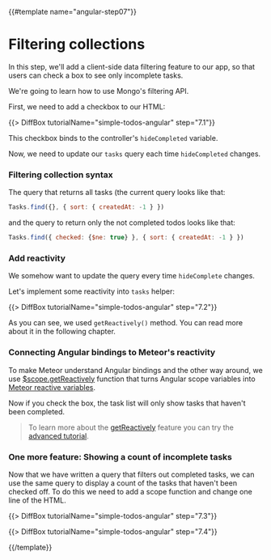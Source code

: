 {{#template name="angular-step07"}}

# Filtering collections

In this step, we'll add a client-side data filtering feature to our app, so that users can check a box to see only incomplete tasks.

We're going to learn how to use Mongo's filtering API.

First, we need to add a checkbox to our HTML:

{{> DiffBox tutorialName="simple-todos-angular" step="7.1"}}

This checkbox binds to the controller's `hideCompleted` variable.

Now, we need to update our `tasks` query each time `hideCompleted` changes.

### Filtering collection syntax

The query that returns all tasks (the current query looks like that:

```js
Tasks.find({}, { sort: { createdAt: -1 } })
```

and the query to return only the not completed todos looks like that:

```js
Tasks.find({ checked: {$ne: true} }, { sort: { createdAt: -1 } })
```

### Add reactivity

We somehow want to update the query every time `hideComplete` changes.

Let's implement some reactivity into `tasks` helper:

{{> DiffBox tutorialName="simple-todos-angular" step="7.2"}}

As you can see, we used `getReactively()` method. You can read more about it in the following chapter.

### Connecting Angular bindings to Meteor's reactivity

To make Meteor understand Angular bindings and the other way around, we use [$scope.getReactively](https://angular-meteor.com/api/angular-meteor/1.3.11/get-reactively) function that turns Angular
scope variables into [Meteor reactive variables](http://docs.meteor.com/#/full/reactivevar_pkg).

Now if you check the box, the task list will only show tasks that haven't been completed.

> To learn more about the [getReactively](https://angular-meteor.com/api/angular-meteor/1.3.11/get-reactively) feature
> you can try the [advanced tutorial](http://angular-meteor.com/tutorial/step_12).

### One more feature: Showing a count of incomplete tasks

Now that we have written a query that filters out completed tasks, we can use the same query to display a count of the tasks that haven't been checked off. To do this we need to add a scope function and change one line of the HTML.

{{> DiffBox tutorialName="simple-todos-angular" step="7.3"}}

{{> DiffBox tutorialName="simple-todos-angular" step="7.4"}}

{{/template}}

